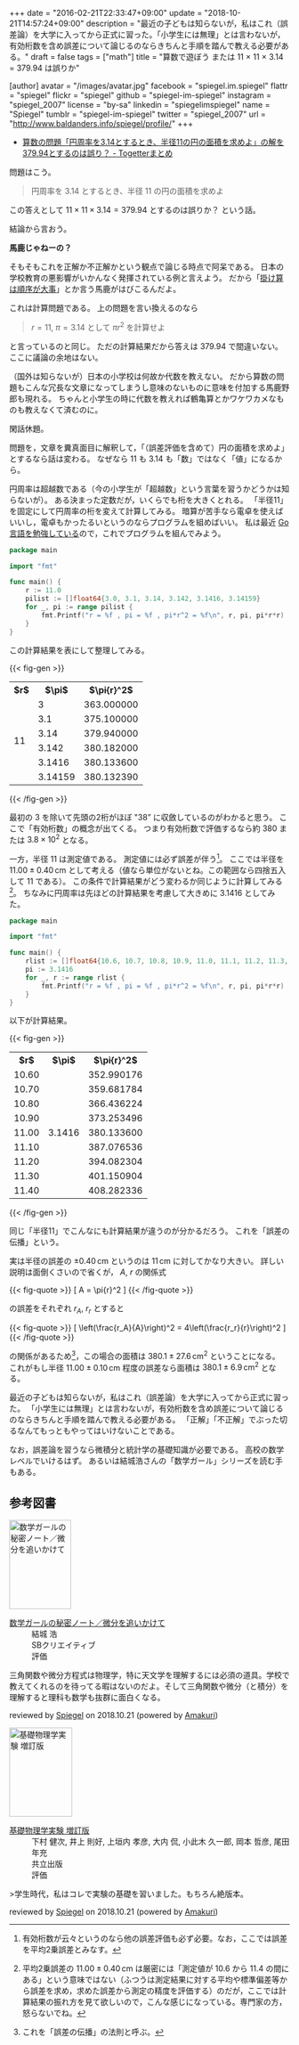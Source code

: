 +++
date = "2016-02-21T22:33:47+09:00"
update = "2018-10-21T14:57:24+09:00"
description = "最近の子どもは知らないが，私はこれ（誤差論）を大学に入ってから正式に習った。「小学生には無理」とは言わないが，有効桁数を含め誤差について論じるのならきちんと手順を踏んで教える必要がある。"
draft = false
tags = ["math"]
title = "算数で遊ぼう または 11 × 11 × 3.14 = 379.94 は誤りか"

[author]
  avatar = "/images/avatar.jpg"
  facebook = "spiegel.im.spiegel"
  flattr = "spiegel"
  flickr = "spiegel"
  github = "spiegel-im-spiegel"
  instagram = "spiegel_2007"
  license = "by-sa"
  linkedin = "spiegelimspiegel"
  name = "Spiegel"
  tumblr = "spiegel-im-spiegel"
  twitter = "spiegel_2007"
  url = "http://www.baldanders.info/spiegel/profile/"
+++

- [算数の問題「円周率を3.14とするとき、半径11の円の面積を求めよ」の解を379.94とするのは誤り？ - Togetterまとめ](http://togetter.com/li/940931)

問題はこう。

> 円周率を 3.14 とするとき、半径 11 の円の面積を求めよ

この答えとして $11 \times 11 \times 3.14 = 379.94$ とするのは誤りか？ という話。

結論から言おう。

**馬鹿じゃねーの？**

そもそもこれを正解か不正解かという観点で論じる時点で阿呆である。
日本の学校教育の悪影響がいかんなく発揮されている例と言えよう。
だから「[掛け算は順序が大事](http://www.baldanders.info/spiegel/log2/000744.shtml)」とか言う馬鹿がはびこるんだよ。

これは計算問題である。
上の問題を言い換えるのなら

> $r = 11$, $\pi = 3.14$ として $\pi{r}^2$ を計算せよ

と言っているのと同じ。
ただの計算結果だから答えは 379.94 で間違いない。
ここに議論の余地はない。

（国外は知らないが）日本の小学校は何故か代数を教えない。
だから算数の問題もこんな冗長な文章になってしまうし意味のないものに意味を付加する馬鹿野郎も現れる。
ちゃんと小学生の時に代数を教えれば鶴亀算とかワケワカメなものも教えなくて済むのに。

閑話休題。

問題を，文章を糞真面目に解釈して，「（誤差評価を含めて）円の面積を求めよ」とするなら話は変わる。
なぜなら 11 も 3.14 も「数」ではなく「値」になるから。

円周率は超越数である（今の小学生が「超越数」という言葉を習うかどうかは知らないが）。
ある決まった定数だが，いくらでも桁を大きくとれる。
「半径11」を固定にして円周率の桁を変えて計算してみる。
暗算が苦手なら電卓を使えばいいし，電卓もかったるいというのならプログラムを組めばいい。
私は最近 [Go 言語を勉強している](/golang)ので，これでプログラムを組んでみよう。

```go
package main

import "fmt"

func main() {
    r := 11.0
    pilist := []float64{3.0, 3.1, 3.14, 3.142, 3.1416, 3.14159}
    for _, pi := range pilist {
        fmt.Printf("r = %f , pi = %f , pi*r^2 = %f\n", r, pi, pi*r*r)
    }
}
```

この計算結果を表にして整理してみる。

{{< fig-gen >}}
<table>
  <tr>
    <th>$r$</th>
    <th>$\pi$</th>
    <th>$\pi{r}^2$</th>
  </tr>
  <tr>
    <td rowspan="6">11</td>
    <td>3<br></td>
    <td>363.000000</td>
  </tr>
  <tr>
    <td>3.1</td>
    <td>375.100000</td>
  </tr>
  <tr>
    <td>3.14</td>
    <td>379.940000</td>
  </tr>
  <tr>
    <td>3.142</td>
    <td>380.182000</td>
  </tr>
  <tr>
    <td>3.1416</td>
    <td>380.133600</td>
  </tr>
  <tr>
    <td>3.14159</td>
    <td>380.132390</td>
  </tr>
</table>
{{< /fig-gen >}}

最初の 3 を除いて先頭の2桁がほぼ "38” に収斂しているのがわかると思う。
ここで「有効桁数」の概念が出てくる。
つまり有効桁数で評価するなら約 380 または $3.8 \times 10^2$ となる。

一方，半径 11 は測定値である。
測定値には必ず誤差が伴う[^0]。
ここでは半径を $11.00\pm0.40\,\mathrm{cm}$ として考える（値なら単位がないとね。この範囲なら四捨五入して 11 である）。
この条件で計算結果がどう変わるか同じように計算してみる[^1]。
ちなみに円周率は先ほどの計算結果を考慮して大きめに 3.1416 としてみた。

[^0]: 有効桁数が云々というのなら他の誤差評価も必ず必要。なお，ここでは誤差を平均2乗誤差とみなす。
[^1]: 平均2乗誤差の $11.00\pm0.40\,\mathrm{cm}$ は厳密には「測定値が 10.6 から 11.4 の間にある」という意味ではない（ふつうは測定結果に対する平均や標準偏差等から誤差を求め，求めた誤差から測定の精度を評価する）のだが，ここでは計算結果の振れ方を見て欲しいので，こんな感じになっている。専門家の方，怒らないでね。

```go
package main

import "fmt"

func main() {
    rlist := []float64{10.6, 10.7, 10.8, 10.9, 11.0, 11.1, 11.2, 11.3, 11.4}
    pi := 3.1416
    for _, r := range rlist {
        fmt.Printf("r = %f , pi = %f , pi*r^2 = %f\n", r, pi, pi*r*r)
    }
}
```

以下が計算結果。

{{< fig-gen >}}
<table>
  <tr>
    <th>$r$</th>
    <th>$\pi$</th>
    <th>$\pi{r}^2$</th>
  </tr>
  <tr>
    <td>10.60<br></td>
    <td rowspan="9">3.1416</td>
    <td>352.990176</td>
  </tr>
  <tr>
    <td>10.70</td>
    <td>359.681784</td>
  </tr>
  <tr>
    <td>10.80</td>
    <td>366.436224</td>
  </tr>
  <tr>
    <td>10.90</td>
    <td>373.253496</td>
  </tr>
  <tr>
    <td>11.00</td>
    <td>380.133600</td>
  </tr>
  <tr>
    <td>11.10</td>
    <td>387.076536</td>
  </tr>
  <tr>
    <td>11.20</td>
    <td>394.082304</td>
  </tr>
  <tr>
    <td>11.30</td>
    <td>401.150904</td>
  </tr>
  <tr>
    <td>11.40</td>
    <td>408.282336</td>
  </tr>
</table>
{{< /fig-gen >}}

同じ「半径11」でこんなにも計算結果が違うのが分かるだろう。
これを「誤差の伝播」という。

実は半径の誤差の $\pm0.40\,\mathrm{cm}$ というのは $11\,\mathrm{cm}$ に対してかなり大きい。
詳しい説明は面倒くさいので省くが， $A$, $r$ の関係式

{{< fig-quote >}}
\[
    A = \pi{r}^2
\]
{{< /fig-quote >}}

の誤差をそれぞれ $r_A$, $r_r$ とすると

{{< fig-quote >}}
\[
    \left(\frac{r_A}{A}\right)^2 = 4\left(\frac{r_r}{r}\right)^2
\]
{{< /fig-quote >}}

の関係があるため[^b]，この場合の面積は $380.1\pm27.6\,\mathrm{cm}^2$ ということになる。
これがもし半径  $11.00\pm0.10\,\mathrm{cm}$ 程度の誤差なら面積は $380.1\pm6.9\,\mathrm{cm}^2$ となる。

[^b]: これを「誤差の伝播」の法則と呼ぶ。

最近の子どもは知らないが，私はこれ（誤差論）を大学に入ってから正式に習った。
「小学生には無理」とは言わないが，有効桁数を含め誤差について論じるのならきちんと手順を踏んで教える必要がある。
「正解」「不正解」でぶった切るなんてもっともやってはいけないことである。

なお，誤差論を習うなら微積分と統計学の基礎知識が必要である。
高校の数学レベルでいけるはず。
あるいは結城浩さんの「数学ガール」シリーズを読む手もある。

## 参考図書

<div class="hreview">
  <div class="photo"><a class="item url" href="https://www.amazon.co.jp/exec/obidos/ASIN/B00Y9EYOIW/baldandersinf-22"><img src="https://images-fe.ssl-images-amazon.com/images/I/41pgiwRb0zL._SL160_.jpg" width="111" height="160" alt="数学ガールの秘密ノート／微分を追いかけて"></a></div>
  <dl class="fn">
    <dt><a href="https://www.amazon.co.jp/exec/obidos/ASIN/B00Y9EYOIW/baldandersinf-22">数学ガールの秘密ノート／微分を追いかけて</a></dt>
    <dd>結城 浩</dd>
    <dd>SBクリエイティブ</dd>
    <dd>評価&nbsp;<span class="fa-sm" style="color:goldenrod;">
      <i class="fas fa-star"></i>
      <i class="fas fa-star"></i>
      <i class="fas fa-star"></i>
      <i class="fas fa-star"></i>
      <i class="fas fa-star"></i>
    </span></dd>
  </dl>
  <p class="description">三角関数や微分方程式は物理学，特に天文学を理解するには必須の道具。学校で教えてくれるのを待ってる暇はないのだよ。そして三角関数や微分（と積分）を理解すると理科も数学も抜群に面白くなる。</p>
  <p class="powered-by" >reviewed by <a href='#maker' class='reviewer'>Spiegel</a> on <abbr class="dtreviewed">2018.10.21</abbr> (powered by <a href="https://dadadadone.com/amakuri/" >Amakuri</a>)</p>
</div>

<div class="hreview">
  <div class="photo"><a class="item url" href="https://www.amazon.co.jp/exec/obidos/ASIN/4320030885/baldandersinf-22"><img src="https://images-fe.ssl-images-amazon.com/images/I/41n4-gFkFPL._SL160_.jpg" width="113" height="160" alt="基礎物理学実験 増訂版"></a></div>
  <dl class="fn">
    <dt><a href="https://www.amazon.co.jp/exec/obidos/ASIN/4320030885/baldandersinf-22">基礎物理学実験 増訂版</a></dt>
    <dd>下村 健次, 井上 則好, 上垣内 孝彦, 大内 侃, 小此木 久一郎, 岡本 哲彦, 尾田 年充</dd>
    <dd>共立出版</dd>
    <dd>評価&nbsp;<span class="fa-sm" style="color:goldenrod;">
      <i class="fas fa-star"></i>
      <i class="fas fa-star"></i>
      <i class="fas fa-star"></i>
      <i class="fas fa-star"></i>
      <i class="fas fa-star"></i>
    </span></dd>
  </dl>
  <p class="description">>学生時代，私はコレで実験の基礎を習いました。もちろん絶版本。</p>
  <p class="powered-by" >reviewed by <a href='#maker' class='reviewer'>Spiegel</a> on <abbr class="dtreviewed">2018.10.21</abbr> (powered by <a href="https://dadadadone.com/amakuri/" >Amakuri</a>)</p>
</div>

